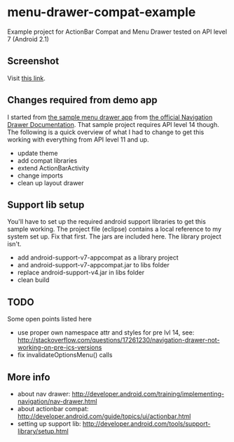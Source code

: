 menu-drawer-compat-example
==========================

Example project for ActionBar Compat and Menu Drawer tested on API level 7 (Android 2.1)

## Screenshot

Visit [this link](https://www.dropbox.com/s/w43z6yk23ldz5rh/device-2013-08-19-031443.png). 

## Changes required from demo app

I started from [the sample menu drawer app](http://developer.android.com/shareables/training/NavigationDrawer.zip) from [the official Navigation Drawer Documentation](http://developer.android.com/training/implementing-navigation/nav-drawer.html). That sample project requires API level 14 though. The following is a quick overview of what I had to change to get this working with everything from API level 11 and up.

* update theme
* add compat libraries
* extend ActionBarActivity
* change imports
* clean up layout drawer

## Support lib setup

You'll have to set up the required android support libraries to get this sample working. The project file (eclipse) contains a local reference to my system set up. Fix that first. The jars are included here. The library project isn't.

* add android-support-v7-appcompat as a library project
* and android-support-v7-appcompat.jar to libs folder
* replace android-support-v4.jar in libs folder
* clean build

## TODO

Some open points listed here

* use proper own namespace attr and styles for pre lvl 14, see: http://stackoverflow.com/questions/17261230/navigation-drawer-not-working-on-pre-ics-versions
* fix invalidateOptionsMenu() calls

## More info

* about nav drawer: http://developer.android.com/training/implementing-navigation/nav-drawer.html
* about actionbar compat: http://developer.android.com/guide/topics/ui/actionbar.html
* setting up support lib: http://developer.android.com/tools/support-library/setup.html
